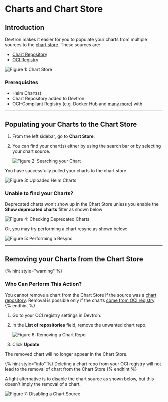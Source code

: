# Charts and Chart Store

## Introduction

Devtron makes it easier for you to populate your charts from multiple sources to the [chart store](./resources/glossary.md#chart-store). These sources are: 
* [Chart Repository](../global-configurations/chart-repo.md)
* [OCI Registry](../global-configurations/container-registries.md#use-as-chart-repository)

![Figure 1: Chart Store](https://devtron-public-asset.s3.us-east-2.amazonaws.com/images/deploy-chart/overview-of-charts/chart-store-main.jpg)

### Prerequisites 

* Helm Chart(s)
* Chart Repository added to Devtron
* OCI-Compliant Registry (e.g. Docker Hub and [many more](../global-configurations/container-registries.md#supported-registry-providers)) with 

---

## Populating your Charts to the Chart Store

1. From the left sidebar, go to **Chart Store**.

2. You can find your chart(s) either by using the search bar or by selecting your chart source.

    ![Figure 2: Searching your Chart](https://devtron-public-asset.s3.us-east-2.amazonaws.com/images/use-cases/oci-pull/chart-search.jpg)

You have successfully pulled your charts to the chart store.

![Figure 3: Uploaded Helm Charts](https://devtron-public-asset.s3.us-east-2.amazonaws.com/images/use-cases/oci-pull/chart-list.jpg)

### Unable to find your Charts?

Deprecated charts won't show up in the Chart Store unless you enable the **Show deprecated charts** filter as shown below

![Figure 4: Checking Deprecated Charts](https://devtron-public-asset.s3.us-east-2.amazonaws.com/images/use-cases/oci-pull/deprecated.jpg)

Or, you may try performing a chart resync as shown below:

![Figure 5: Performing a Resync](https://devtron-public-asset.s3.us-east-2.amazonaws.com/images/use-cases/oci-pull/chart-sync.jpg)

---


## Removing your Charts from the Chart Store

{% hint style="warning" %}
### Who Can Perform This Action?
You cannot remove a chart from the Chart Store if the source was a [chart repository](../global-configurations/chart-repo.md). Removal is possible only if the charts [come from OCI registry](../global-configurations/container-registries.md#push-helm-packages).
{% endhint %}

1. Go to your OCI registry settings in Devtron.

2. In the **List of repositories** field, remove the unwanted chart repo.

    ![Figure 6: Removing a Chart Repo](https://devtron-public-asset.s3.us-east-2.amazonaws.com/images/use-cases/oci-pull/remove-chart-repo.jpg)

3. Click **Update**.

The removed chart will no longer appear in the Chart Store.

{% hint style="info" %}
Deleting a chart repo from your OCI registry will not lead to the removal of chart from the Chart Store
{% endhint %}

A light alternative is to disable the chart source as shown below, but this doesn't imply the removal of a chart.

![Figure 7: Disabling a Chart Source](https://devtron-public-asset.s3.us-east-2.amazonaws.com/images/deploy-chart/overview-of-charts/disable-chart-source.jpg)